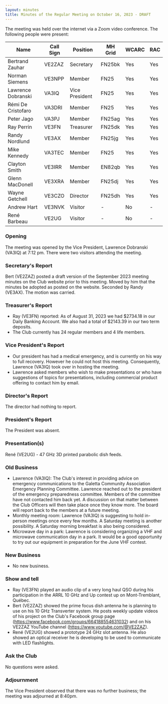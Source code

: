 ```yaml
---
layout: minutes
title: Minutes of the Regular Meeting on October 16, 2023 - DRAFT
---
```

The meeting was held over the internet via a Zoom video conference.
The following people were present:

| Name                   | Call Sign  | Position         | MH Grid | WCARC | RAC |
|------------------------|------------|------------------|---------|-------|-----|
| Bertrand Zauhar        | VE2ZAZ     | Secretary        | FN25bk  | Yes   | Yes |
| Norman Siemens         | VE3NPP     | Member           | FN25    | Yes   | Yes |
| Lawrence Dobranski     | VA3IQ      | Vice President   | FN25    | Yes   | Yes |
| Rémi De Cristofaro     | VA3DRI     | Member           | FN25    | Yes   | Yes |
| Peter Jago             | VA3PJ      | Member           | FN25ag  | Yes   | Yes |
| Ray Perrin             | VE3FN      | Treasurer        | FN25dk  | Yes   | Yes |
| Randy Nordlund         | VE3AX      | Member           | FN25jg  | Yes   | Yes |
| Mike Kennedy           | VA3TEC     | Member           | FN25    | Yes   | Yes |
| Clayton Smith          | VE3IRR     | Member           | EN82qb  | Yes   | Yes |
| Glenn MacDonell        | VE3XRA     | Member           | FN25dj  | Yes   | Yes |
| Wayne Getchell         | VE3CZO     | Director         | FN25dh  | Yes   | Yes |
| Andrew Hart            | VE3NVK     | Visitor          |   -     | No    |  -  |
| René Barbeau           | VE2UG      | Visitor          |   -     | No    |  -  |

### Opening
The meeting was opened by the Vice President, Lawrence Dobranski (VA3IQ) at 7:12 pm.
There were two visitors attending the meeting.

### Secretary's Report
Bert (VE2ZAZ) posted a draft version of the September 2023 meeting minutes on the Club website prior to this meeting. Moved by him that the minutes be adopted as posted on the website. Seconded by Randy (VE3AX). The motion was carried. 

### Treasurer's Report
- Ray (VE3FN) reported: As of August 31, 2023 we had $2734.18 in our Daily Banking Account.  We also had a total of $2143.39 in our two term deposits.
- The Club currently has 24 regular members and 4 life members.

### Vice President's Report
- Our president has had a medical emergency, and is currently on his way to full recovery. However he could not host this meeting. Consequently, Lawrence (VA3IQ) took over in hosting the meeting.
- Lawrence asked members who wish to make presentations or who have suggestions of topics for presentations, including commercial product offering to contact him by email.
    
### Director's Report
The director had nothing to report.

### President's Report
The President was absent.

### Presentation(s) 
René (VE2UG) - 47 GHz 3D printed parabolic dish feeds.

### Old Business
- Lawrence (VA3IQ): The Club's interest in providing advice on emergency communications to the Galetta Community Association Emergency Planning Committee. Lawrence reached out to the president of the emergency preparedness committee. Members of the committee have not contacted him back yet. A discussion on that matter between the Club Officers will then take place once they know more. The board will report back to the members at a future meeting. 
- Monthly meeting room: Lawrence (VA3IQ) is suggesting to hold in-person meetings once every few months. A Saturday meeting is another possibility. A Saturday morning breakfast is also being considered.
- Microwave day in a park: Lawrence is considering organizing a VHF and microwave communication day in a park. It would be a good opportunity to try out our equipment in preparation for the June VHF contest.

### New Business
- No new business.

### Show and tell 
- Ray (VE3FN) played an audio clip of a very long haul QSO during his participation in the ARRL 10 GHz and Up contest up on Mont-Tremblant, Québec.
- Bert (VE2ZAZ) showed the prime focus dish antenna he is planning to use on his 10 GHz Transverter system. He posts weekly update videos of his project on the Club's Facebook group page (https://www.facebook.com/groups/664188554631032) and on his VE2ZAZ YouTube channel (https://www.youtube.com/@VE2ZAZ).
- René (VE2UG) showed a prototype 24 GHz slot antenna. He also showed an optical receiver he is developing to be used to communicate with LED flashlights.

### Ask the Club
No questions were asked.

### Adjournment
The Vice President observed that there was no further business; the meeting was adjourned at 8:40pm.
